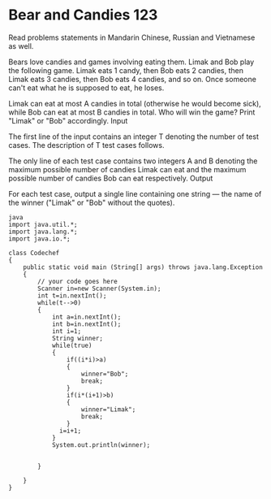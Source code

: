 # Bear and Candies 123
Read problems statements in Mandarin Chinese, Russian and Vietnamese as well.

Bears love candies and games involving eating them. Limak and Bob play the following game. Limak eats 1 candy, then Bob eats 2 candies, then Limak eats 3 candies, then Bob eats 4 candies, and so on. Once someone can't eat what he is supposed to eat, he loses.

Limak can eat at most A candies in total (otherwise he would become sick), while Bob can eat at most B candies in total. Who will win the game? Print "Limak" or "Bob" accordingly.
Input

The first line of the input contains an integer T denoting the number of test cases. The description of T test cases follows.

The only line of each test case contains two integers A and B denoting the maximum possible number of candies Limak can eat and the maximum possible number of candies Bob can eat respectively.
Output

For each test case, output a single line containing one string — the name of the winner ("Limak" or "Bob" without the quotes). 
```
java
import java.util.*;
import java.lang.*;
import java.io.*;

class Codechef
{
	public static void main (String[] args) throws java.lang.Exception
	{
		// your code goes here
		Scanner in=new Scanner(System.in);
		int t=in.nextInt();
		while(t-->0)
		{
		    int a=in.nextInt();
		    int b=in.nextInt();
		    int i=1;
		    String winner;
		    while(true)
		    {
		        if((i*i)>a)
		        {
		            winner="Bob";
		            break;
		        }
		        if(i*(i+1)>b)
		        {   
		            winner="Limak";
		            break;
		        }
		      i=i+1;
		    }
		    System.out.println(winner);
		    
		    
		}

	}
}
```
